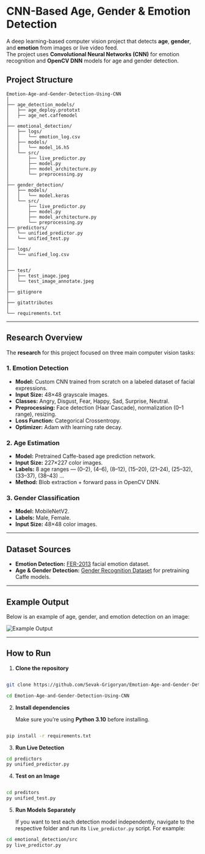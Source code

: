 #  CNN-Based Age, Gender & Emotion Detection

A deep learning-based computer vision project that detects **age**, **gender**, and **emotion** from images or live video feed.  
The project uses **Convolutional Neural Networks (CNN)** for emotion recognition and **OpenCV DNN** models for age and gender detection.



## Project Structure

```
Emotion-Age-and-Gender-Detection-Using-CNN
│
├── age_detection_models/
│   ├── age_deploy.prototxt
│   ├── age_net.caffemodel
│
├── emotional_detection/
│   ├── logs/
│   │   └── emotion_log.csv
│   ├── models/
│   │   └── model_16.h5
│   └── src/
│       ├── live_predictor.py
│       ├── model.py
│       ├── model_architecture.py
│       └── preprocessing.py
│
├── gender_detection/
│   ├── models/
│   │   └── model.keras
│   └── src/
│       ├── live_predictor.py
│       ├── model.py
│       ├── model_architecture.py
│       └── preprocessing.py
├── predictors/
│   └── unified_predictor.py
│   └── unified_test.py
│ 
├── logs/
│   └── unified_log.csv
│
│
├── test/
│   ├── test_image.jpeg
│   └── test_image_annotate.jpeg
│
├── gitignore
│   
├── gitattributes
│
└── requirements.txt

````

---

##  Research Overview

The **research** for this project focused on three main computer vision tasks:

### 1️. Emotion Detection
- **Model:** Custom CNN trained from scratch on a labeled dataset of facial expressions.
- **Input Size:** 48×48 grayscale images.
- **Classes:** Angry, Disgust, Fear, Happy, Sad, Surprise, Neutral.
- **Preprocessing:** Face detection (Haar Cascade), normalization (0–1 range), resizing.
- **Loss Function:** Categorical Crossentropy.
- **Optimizer:** Adam with learning rate decay.

### 2️. Age Estimation
- **Model:** Pretrained Caffe-based age prediction network.
- **Input Size:** 227×227 color images.
- **Labels:** 8 age ranges — (0–2), (4–6), (8–12), (15–20), (21–24), (25–32), (33–37), (38–43) ...
- **Method:** Blob extraction + forward pass in OpenCV DNN.

### 3️. Gender Classification
- **Model:** MobileNetV2.
- **Labels:** Male, Female.
- **Input Size:** 48×48 color images.

---

##  Dataset Sources

- **Emotion Detection:** [FER-2013](https://www.kaggle.com/datasets/msambare/fer2013) facial emotion dataset.
- **Age & Gender Detection:** [Gender Recognition Dataset](https://www.kaggle.com/datasets/rashikrahmanpritom/gender-recognition-dataset) for pretraining Caffe models.

---

## Example Output

Below is an example of age, gender, and emotion detection on an image:

![Example Output](test/test_annotated.jpg)

---

##  How to Run

1. **Clone the repository**
```bash

git clone https://github.com/Sevak-Grigoryan/Emotion-Age-and-Gender-Detection-Using-CNN.git

cd Emotion-Age-and-Gender-Detection-Using-CNN
````

2. **Install dependencies**

   Make sure you’re using **Python 3.10** before installing.
```bash

pip install -r requirements.txt
```

3. **Run Live Detection**

```bash
cd predictors
py unified_predictor.py
```

4. **Test on an Image**

```bash

cd preditors
py unified_test.py
```
5. **Run Models Separately**
    
    If you want to test each detection model independently, navigate to the respective folder and run its `live_predictor.py` script. For example:

```bash
cd emotional_detection/src
py live_predictor.py

```

